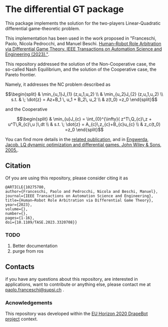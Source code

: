 # The differential GT package

This package implements the solution for the two-players Linear-Quadratic differential game-theoretic problem.

This implementation has been used in the work proposed in "Franceschi, Paolo, Nicola Pedrocchi, and Manuel Beschi. [Human–Robot Role Arbitration via Differential Game Theory. IEEE Transactions on Automation Science and Engineering (2023)."](https://ieeexplore.ieee.org/abstract/document/10275780).

This repository addressed the solution of the Non-Cooperative case, the so-called Nash Equilibrium, and the solution of the Cooperative case, the Pareto frontier.


Namely, it addresses the NC problem described as 

$$\begin{split}
    & \min_{u_1}J_{1} (z,u_1,u_2) \\
    & \min_{u_2}J_{2} (z,u_1,u_2) \\
    s.t. & \; \dot{z} = Az+B_1 \, u_1 + B_2\, u_2 \\
    & z(t_0) =z_0
  \end{split}$$

and the Cooperative 

$$\begin{split}
    & \min_{u}J_{c}  =  \int_{0}^{\infty}( z^T\,Q_{c}\,z + u^T\,R_{c}\,u )\,dt \\
    & s.t. \; \dot{z} = A_{c}\,z_{c}+B_{c}u_{c} \\
    & z_c(t_0) =z_0
  \end{split}$$

You can find more details in the [related publication]((https://ieeexplore.ieee.org/abstract/document/10275780)), and in [Engwerda, Jacob. LQ dynamic optimization and differential games. John Wiley & Sons, 2005.](https://www.wiley.com/en-us/LQ+Dynamic+Optimization+and+Differential+Games-p-9780470015247).


## Citation
Of you are using this repository, please consider citing it as 
```
@ARTICLE{10275780,
author={Franceschi, Paolo and Pedrocchi, Nicola and Beschi, Manuel},
journal={IEEE Transactions on Automation Science and Engineering}, 
title={Human–Robot Role Arbitration via Differential Game Theory}, 
year={2023},
volume={},
number={},
pages={1-16},
doi={10.1109/TASE.2023.3320708}}
```

### TODO
1. Better documentation
2. purge from ros



## Contacts
if you have any questions about this repository, are interested in applications, want to contribute or anything else,
please contact me at paolo.franceschi@supsi.ch .

### Acnowledgements
This repository was developed within the [EU Horizon 2020 DrapeBot project](https://www.drapebot.eu/) context. 




